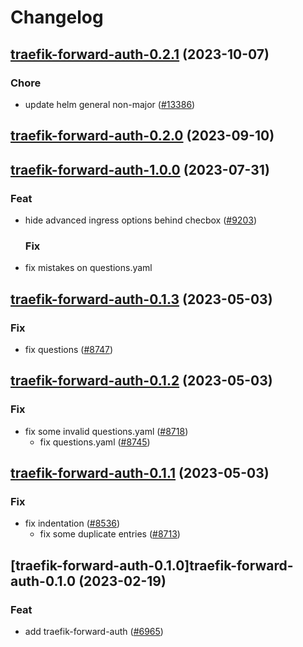 # Changelog



## [traefik-forward-auth-0.2.1](https://github.com/truecharts/charts/compare/traefik-forward-auth-0.2.0...traefik-forward-auth-0.2.1) (2023-10-07)

### Chore

- update helm general non-major ([#13386](https://github.com/truecharts/charts/issues/13386))
  
  


## [traefik-forward-auth-0.2.0](https://github.com/truecharts/charts/compare/traefik-forward-auth-1.0.0...traefik-forward-auth-0.2.0) (2023-09-10)





## [traefik-forward-auth-1.0.0](https://github.com/truecharts/charts/compare/traefik-forward-auth-0.1.3...traefik-forward-auth-1.0.0) (2023-07-31)

### Feat

- hide advanced ingress options behind checbox ([#9203](https://github.com/truecharts/charts/issues/9203))
  
  ### Fix

- fix mistakes on questions.yaml
  
  


## [traefik-forward-auth-0.1.3](https://github.com/truecharts/charts/compare/traefik-forward-auth-0.1.2...traefik-forward-auth-0.1.3) (2023-05-03)

### Fix

- fix questions ([#8747](https://github.com/truecharts/charts/issues/8747))
  
  


## [traefik-forward-auth-0.1.2](https://github.com/truecharts/charts/compare/traefik-forward-auth-0.1.1...traefik-forward-auth-0.1.2) (2023-05-03)

### Fix

- fix some invalid questions.yaml ([#8718](https://github.com/truecharts/charts/issues/8718))
  - fix questions.yaml ([#8745](https://github.com/truecharts/charts/issues/8745))
  
  


## [traefik-forward-auth-0.1.1](https://github.com/truecharts/charts/compare/traefik-forward-auth-0.1.0...traefik-forward-auth-0.1.1) (2023-05-03)

### Fix

- fix indentation ([#8536](https://github.com/truecharts/charts/issues/8536))
  - fix some duplicate entries ([#8713](https://github.com/truecharts/charts/issues/8713))
  
  


## [traefik-forward-auth-0.1.0]traefik-forward-auth-0.1.0 (2023-02-19)

### Feat

- add traefik-forward-auth ([#6965](https://github.com/truecharts/charts/issues/6965))
  
  